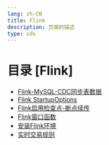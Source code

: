 ```yaml
---
lang: zh-CN  
title: Flink    
description: 页面的描述  
type: cds
---
```



# 目录 [Flink]

[dir.start]: <>

- [Flink-MySQL-CDC同步表数据](Flink-MySQL-CDC同步数据.md)  
- [Flink StartupOptions](Flink-StartupOptions.md)  
- [Flink启用检查点-断点续传](Flink启用检查点-断点续传.md)  
- [Flink窗口函数](Flink窗口函数.md)  
- [安装Flink环境](安装Flink环境.md)  
- [实时交易规则](实时交易规则.md)  

[dir.end]: <>

<AdsbyGoogle slot="7889564278" layout="in-article"/>

<Comment></Comment>
